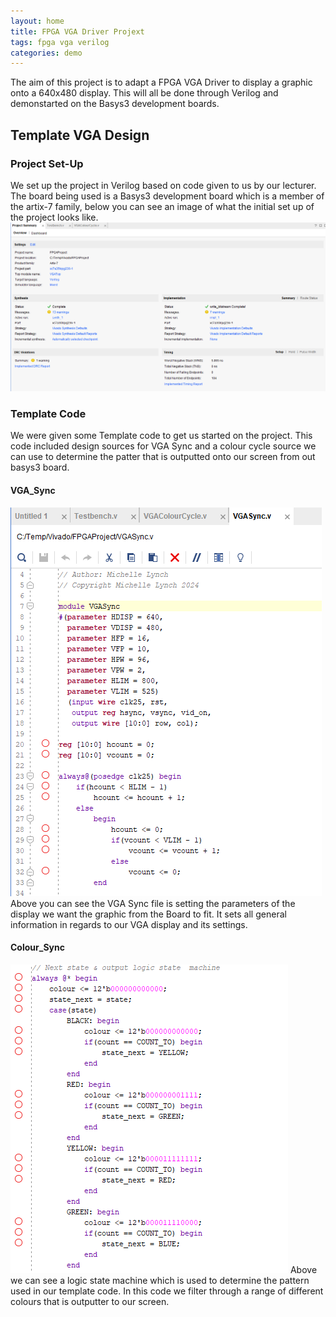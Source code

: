 ```yaml
---
layout: home
title: FPGA VGA Driver Projext
tags: fpga vga verilog
categories: demo
---
```


The aim of this project is to adapt a FPGA VGA Driver to display a graphic onto a 640x480 display. 
This will all be done through Verilog and demonstarted on the Basys3 development boards.

## **Template VGA Design**
### **Project Set-Up**
We set up the project in Verilog based on code given to us by our lecturer. The board being used is a Basys3 development board which is a member of the artix-7 family, below you can see an image of what the initial set up of the project looks like.
<img src="https://github.com/NaoiseOL/FPGAProject/blob/main/Project%20summary.png">
### **Template Code**
We were given some Template code to get us started on the project. This code included design sources for VGA Sync and a colour cycle source we can use to determine the patter that is outputted onto our screen from out basys3 board.
#### **VGA_Sync**
<img src="https://github.com/NaoiseOL/FPGAProject/blob/main/VGASync.png">
Above you can see the VGA Sync file is setting the parameters of the display we want the graphic from the Board to fit. It sets all general information in regards to our VGA display and its settings.

#### **Colour_Sync**
<img src="https://github.com/NaoiseOL/FPGAProject/blob/main/colourCycle.png">
Above we can see a logic state machine which is used to determine the pattern used in our template code. In this code we filter through a range of different colours that is outputter to our screen.



